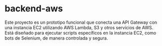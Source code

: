 # backend-aws
Este proyecto es un prototipo funcional que conecta una API Gateway con una instancia EC2 utilizando AWS Lambda, S3 y otros servicios de AWS. Está diseñado para ejecutar scripts específicos en la instancia EC2, como bots de Selenium, de manera controlada y segura.
